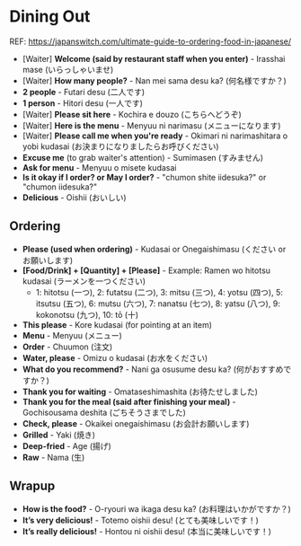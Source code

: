 # Dining Out

REF: https://japanswitch.com/ultimate-guide-to-ordering-food-in-japanese/

- [Waiter] **Welcome (said by restaurant staff when you enter)** - Irasshai mase (いらっしゃいませ)
- [Waiter] **How many people?** - Nan mei sama desu ka? (何名様ですか？)
- **2 people** - Futari desu (二人です)
- **1 person** - Hitori desu (一人です)
- [Waiter] **Please sit here** - Kochira e douzo (こちらへどうぞ)
- [Waiter] **Here is the menu** - Menyuu ni narimasu (メニューになります)
- [Waiter] **Please call me when you're ready** - Okimari ni narimashitara o yobi kudasai (お決まりになりましたらお呼びください)
- **Excuse me** (to grab waiter's attention) - Sumimasen (すみません)
- **Ask for menu** - Menyuu o misete kudasai
- **Is it okay if I order? or May I order?** - "chumon shite iidesuka?" or "chumon iidesuka?"
- **Delicious** - Oishii (おいしい)


## Ordering
- **Please (used when ordering)** - Kudasai or Onegaishimasu (ください or お願いします)
- **[Food/Drink] + [Quantity] + [Please]** - Example: Ramen wo hitotsu kudasai (ラーメンを一つください)
  - 1: hitotsu (一つ), 2: futatsu (二つ), 3: mitsu (三つ), 4: yotsu (四つ), 5: itsutsu (五つ), 6: mutsu (六つ), 7: nanatsu (七つ), 8: yatsu (八つ), 9: kokonotsu (九つ), 10: tō (十)
- **This please** - Kore kudasai (for pointing at an item)
- **Menu** - Menyuu (メニュー)
- **Order** - Chuumon (注文)
- **Water, please** - Omizu o kudasai (お水をください)
- **What do you recommend?** - Nani ga osusume desu ka? (何がおすすめですか？)
- **Thank you for waiting** - Omataseshimashita (お待たせしました)
- **Thank you for the meal (said after finishing your meal)** - Gochisousama deshita (ごちそうさまでした)
- **Check, please** - Okaikei onegaishimasu (お会計お願いします)
- **Grilled** - Yaki (焼き)
- **Deep-fried** - Age (揚げ)
- **Raw** - Nama (生)

## Wrapup
- **How is the food?** - O-ryouri wa ikaga desu ka? (お料理はいかがですか？)
- **It’s very delicious!** - Totemo oishii desu! (とても美味しいです！)
- **It’s really delicious!** - Hontou ni oishii desu! (本当に美味しいです！)


